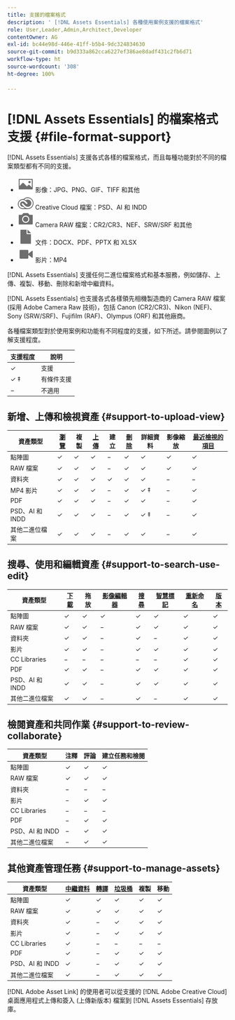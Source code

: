 ```yaml
---
title: 支援的檔案格式
description: ' [!DNL Assets Essentials] 各種使用案例支援的檔案格式'
role: User,Leader,Admin,Architect,Developer
contentOwner: AG
exl-id: bc44e98d-446e-41ff-b5b4-9dc324834630
source-git-commit: b9d333a862cca6227ef386ae8dadf431c2fb6d71
workflow-type: ht
source-wordcount: '308'
ht-degree: 100%

---
```


# [!DNL Assets Essentials] 的檔案格式支援 {#file-format-support}

[!DNL Assets Essentials] 支援各式各樣的檔案格式，而且每種功能對於不同的檔案類型都有不同的支援。

* ![影像檔案類型圖示](assets/image-icon.svg) 影像：JPG、PNG、GIF、TIFF 和其他
* ![creative cloudtype 圖示](assets/creative-cloud-files.svg) Creative Cloud 檔案：PSD、AI 和 INDD
* ![相機類型圖示](assets/camera-icon.svg) Camera RAW 檔案：CR2/CR3、NEF、SRW/SRF 和其他
* ![文字檔案類型圖示](assets/document-icon.svg) 文件：DOCX、PDF、PPTX 和 XLSX
* ![影片檔案類型圖示](assets/video-icon.svg) 影片：MP4

[!DNL Assets Essentials] 支援任何二進位檔案格式和基本服務，例如儲存、上傳、複製、移動、刪除和新增中繼資料。

[!DNL Assets Essentials] 也支援各式各樣領先相機製造商的 Camera RAW 檔案 (採用 Adobe Camera Raw 技術)，包括 Canon (CR2/CR3)、Nikon (NEF)、Sony (SRW/SRF)、Fujifilm (RAF)、Olympus (ORF) 和其他廠商。

各種檔案類型對於使用案例和功能有不同程度的支援，如下所述。請參閱圖例以了解支援程度。

| 支援程度 | 說明 |
|-------------------|-------------------------|
| ✓ | 支援 |
| ✓ ‡ | 有條件支援 |
| − | 不適用 |

## 新增、上傳和檢視資產 {#support-to-upload-view}

<!-- TBD: For AEM, AI files require the PDF option to be selected when saving the AI file.
-->

| 資產類型 | [瀏覽](/help/navigate-view.md) | 複製 | [上傳](/help/add-delete.md) | 建立 | [刪除](/help/add-delete.md#delete-assets) | 詳細資料 | 影像縮放 | [最近檢視的項目](/help/navigate-view.md) |
|-------------------|----------|----------|----------|----------|----------|-------------------|------------|-----------------|
| 點陣圖 | ✓ | ✓ | ✓ | − | ✓ | ✓ | ✓ | ✓ |
| RAW 檔案 | ✓ | ✓ | ✓ | − | ✓ | ✓ | ✓ | ✓ |
| 資料夾 | ✓ | ✓ | ✓ | ✓ | ✓ | ✓ | − | − |
| MP4 影片 | ✓ | ✓ | ✓ | − | ✓ | ✓ ‡ | − | ✓ |
| PDF | ✓ | ✓ | ✓ | − | ✓ | ✓ | − | ✓ |
| PSD、AI 和 INDD | ✓ | ✓ | ✓ | − | ✓ | ✓ ‡ | − | ✓ |
| 其他二進位檔案 | ✓ | ✓ | ✓ | − | ✓ | ✓ | − | ✓ |

<!-- Hiding CC Libraries (considered beta) as per PM feedback.
| CC Libraries  | &#10003; | &minus;  | &#10003; | &#10003; | &#10003; | &#10003; | &minus;    | &minus;         |
-->

## 搜尋、使用和編輯資產 {#support-to-search-use-edit}

| 資產類型 | [下載](/help/manage-organize.md#download) | 拖放 | [影像編輯器](/help/edit-images.md) | [搜尋](/help/search.md) | [智慧標記](/help/metadata.md#tags) | [重新命名](/help/manage-organize.md) | [版本](/help/manage-organize.md#versions-of-assets) |
|---------------|----------|---------------|--------------|----------|------------|----------|----------|
| 點陣圖 | ✓ | ✓ | ✓ | ✓ | ✓ | ✓ | ✓ |
| RAW 檔案 | ✓ | ✓ | − | ✓ | ✓ | ✓ | ✓ | ✓ |
| 資料夾 | ✓ | ✓ | − | ✓ | − | ✓ | ✓ |
| 影片 | ✓ | ✓ | − | ✓ | ✓ | ✓ | ✓ |
| CC Libraries | − | − | − | − | − | ✓ | ✓ |
| PDF | ✓ | ✓ | − | ✓ | ✓ | ✓ | ✓ |
| PSD、AI 和 INDD | ✓ | ✓ | − | ✓ | ✓ | ✓ | ✓ |
| 其他二進位檔案 | ✓ | ✓ | − | ✓ | − | ✓ | ✓ |


## 檢閱資產和共同作業 {#support-to-review-collaborate}

| 資產類型 | 注釋 | 評論 | 建立任務和檢閱 |
|---------------|----------|----------|-------------------------|
| 點陣圖 | ✓ | ✓ | ✓ |
| RAW 檔案 | ✓ | ✓ | ✓ |
| 資料夾 | − | − | − |
| 影片 | − | ✓ | ✓ |
| CC Libraries | − | − | − |
| PDF | − | ✓ | ✓ |
| PSD、AI 和 INDD | − | ✓ | ✓ |
| 其他二進位檔案 | − | ✓ | ✓ |

## 其他資產管理任務 {#support-to-manage-assets}

| 資產類型 | [中繼資料](/help/metadata.md) | [轉譯](/help/add-delete.md#renditions) | [垃圾桶](/help/add-delete.md#delete-assets) | 複製 | 移動 |
|---------------|-------------------|------------|----------|----------|----------|
| 點陣圖 | ✓ | ✓ | ✓ | ✓ | ✓ |
| RAW 檔案 | ✓ | ✓ | ✓ | ✓ | ✓ |
| 資料夾 | ✓ | − | ✓ | ✓ | ✓ |
| 影片 | ✓ | − | ✓ | ✓ | ✓ |
| CC Libraries | ✓ | − | − | − | − |
| PDF | ✓ | − | ✓ | ✓ | ✓ |
| PSD、AI 和 INDD | ✓ | − | ✓ | ✓ | ✓ |
| 其他二進位檔案 | ✓ | − | ✓ | ✓ | ✓ |

[!DNL Adobe Asset Link] 的使用者可以從支援的 [!DNL Adobe Creative Cloud] 桌面應用程式上傳和簽入 (上傳新版本) 檔案到 [!DNL Assets Essentials] 存放庫。

<!-- TBD: Saving the template table separately for later use.
| Asset type    | Features |
|---------------|----------|
| Raster images |          |
| Folders       |          |
| Videos        |          |
| CC Libraries  |          |
| PDF files     |          |
| PSD           |          |
| AI            |          |
| INDD          |          |

>[!MORELIKETHIS]
>
>* []()
-->
